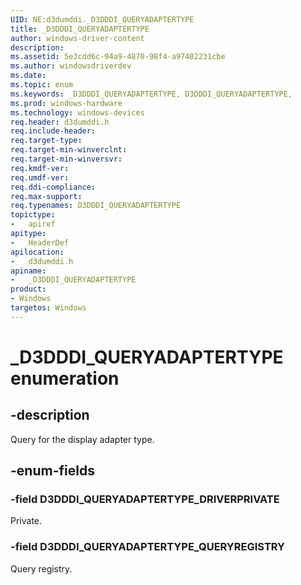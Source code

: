 ```yaml
---
UID: NE:d3dumddi._D3DDDI_QUERYADAPTERTYPE
title: _D3DDDI_QUERYADAPTERTYPE
author: windows-driver-content
description:
ms.assetid: 5e3cdd6c-94a9-4870-98f4-a97402231cbe
ms.author: windowsdriverdev
ms.date:
ms.topic: enum
ms.keywords: _D3DDDI_QUERYADAPTERTYPE, D3DDDI_QUERYADAPTERTYPE,
ms.prod: windows-hardware
ms.technology: windows-devices
req.header: d3dumddi.h
req.include-header:
req.target-type:
req.target-min-winverclnt:
req.target-min-winversvr:
req.kmdf-ver:
req.umdf-ver:
req.ddi-compliance:
req.max-support:
req.typenames: D3DDDI_QUERYADAPTERTYPE
topictype:
-	apiref
apitype:
-	HeaderDef
apilocation:
-	d3dumddi.h
apiname:
-	_D3DDDI_QUERYADAPTERTYPE
product: 
- Windows
targetos: Windows
---
```


# _D3DDDI_QUERYADAPTERTYPE enumeration

## -description

Query for the display adapter type.

## -enum-fields

### -field D3DDDI_QUERYADAPTERTYPE_DRIVERPRIVATE

Private.

### -field D3DDDI_QUERYADAPTERTYPE_QUERYREGISTRY

Query registry.

